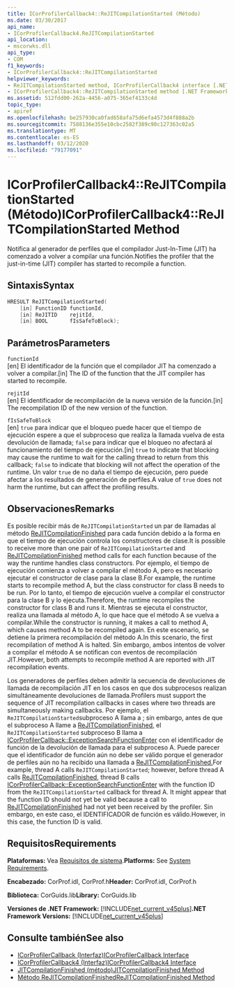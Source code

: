 ```yaml
---
title: ICorProfilerCallback4::ReJITCompilationStarted (Método)
ms.date: 03/30/2017
api_name:
- ICorProfilerCallback4.ReJITCompilationStarted
api_location:
- mscorwks.dll
api_type:
- COM
f1_keywords:
- ICorProfilerCallback4::ReJITCompilationStarted
helpviewer_keywords:
- ReJITCompilationStarted method, ICorProfilerCallback4 interface [.NET Framework profiling]
- ICorProfilerCallback4::ReJITCompilationStarted method [.NET Framework profiling]
ms.assetid: 512fdd00-262a-4456-a075-365ef4133c4d
topic_type:
- apiref
ms.openlocfilehash: be257930ca0fad658afa75d6efa4573d4f888a2b
ms.sourcegitcommit: 7588136e355e10cbc2582f389c90c127363c02a5
ms.translationtype: MT
ms.contentlocale: es-ES
ms.lasthandoff: 03/12/2020
ms.locfileid: "79177091"
---
```

# <a name="icorprofilercallback4rejitcompilationstarted-method"></a><span data-ttu-id="700cb-102">ICorProfilerCallback4::ReJITCompilationStarted (Método)</span><span class="sxs-lookup"><span data-stu-id="700cb-102">ICorProfilerCallback4::ReJITCompilationStarted Method</span></span>
<span data-ttu-id="700cb-103">Notifica al generador de perfiles que el compilador Just-In-Time (JIT) ha comenzado a volver a compilar una función.</span><span class="sxs-lookup"><span data-stu-id="700cb-103">Notifies the profiler that the just-in-time (JIT) compiler has started to recompile a function.</span></span>  
  
## <a name="syntax"></a><span data-ttu-id="700cb-104">Sintaxis</span><span class="sxs-lookup"><span data-stu-id="700cb-104">Syntax</span></span>  
  
```cpp  
HRESULT ReJITCompilationStarted(
    [in] FunctionID functionId,  
    [in] ReJITID    rejitId,  
    [in] BOOL       fIsSafeToBlock);  
```  
  
## <a name="parameters"></a><span data-ttu-id="700cb-105">Parámetros</span><span class="sxs-lookup"><span data-stu-id="700cb-105">Parameters</span></span>  
 `functionId`  
 <span data-ttu-id="700cb-106">[en] El identificador de la función que el compilador JIT ha comenzado a volver a compilar.</span><span class="sxs-lookup"><span data-stu-id="700cb-106">[in] The ID of the function that the JIT compiler has started to recompile.</span></span>  
  
 `rejitId`  
 <span data-ttu-id="700cb-107">[en] El identificador de recompilación de la nueva versión de la función.</span><span class="sxs-lookup"><span data-stu-id="700cb-107">[in] The recompilation ID of the new version of the function.</span></span>  
  
 `fIsSafeToBlock`  
 <span data-ttu-id="700cb-108">[en] `true` para indicar que el bloqueo puede hacer que el tiempo de ejecución espere a que el subproceso que realiza la llamada vuelva de esta devolución de llamada; `false` para indicar que el bloqueo no afectará al funcionamiento del tiempo de ejecución.</span><span class="sxs-lookup"><span data-stu-id="700cb-108">[in] `true` to indicate that blocking may cause the runtime to wait for the calling thread to return from this callback; `false` to indicate that blocking will not affect the operation of the runtime.</span></span> <span data-ttu-id="700cb-109">Un valor `true` de no daña el tiempo de ejecución, pero puede afectar a los resultados de generación de perfiles.</span><span class="sxs-lookup"><span data-stu-id="700cb-109">A value of `true` does not harm the runtime, but can affect the profiling results.</span></span>  
  
## <a name="remarks"></a><span data-ttu-id="700cb-110">Observaciones</span><span class="sxs-lookup"><span data-stu-id="700cb-110">Remarks</span></span>  
 <span data-ttu-id="700cb-111">Es posible recibir más de `ReJITCompilationStarted` un par de llamadas al método [ReJITCompilationFinished](icorprofilercallback4-rejitcompilationfinished-method.md) para cada función debido a la forma en que el tiempo de ejecución controla los constructores de clase.</span><span class="sxs-lookup"><span data-stu-id="700cb-111">It is possible to receive more than one pair of `ReJITCompilationStarted` and [ReJITCompilationFinished](icorprofilercallback4-rejitcompilationfinished-method.md) method calls for each function because of the way the runtime handles class constructors.</span></span> <span data-ttu-id="700cb-112">Por ejemplo, el tiempo de ejecución comienza a volver a compilar el método A, pero es necesario ejecutar el constructor de clase para la clase B.</span><span class="sxs-lookup"><span data-stu-id="700cb-112">For example, the runtime starts to recompile method A, but the class constructor for class B needs to be run.</span></span> <span data-ttu-id="700cb-113">Por lo tanto, el tiempo de ejecución vuelve a compilar el constructor para la clase B y lo ejecuta.</span><span class="sxs-lookup"><span data-stu-id="700cb-113">Therefore, the runtime recompiles the constructor for class B and runs it.</span></span> <span data-ttu-id="700cb-114">Mientras se ejecuta el constructor, realiza una llamada al método A, lo que hace que el método A se vuelva a compilar.</span><span class="sxs-lookup"><span data-stu-id="700cb-114">While the constructor is running, it makes a call to method A, which causes method A to be recompiled again.</span></span> <span data-ttu-id="700cb-115">En este escenario, se detiene la primera recompilación del método A.</span><span class="sxs-lookup"><span data-stu-id="700cb-115">In this scenario, the first recompilation of method A is halted.</span></span> <span data-ttu-id="700cb-116">Sin embargo, ambos intentos de volver a compilar el método A se notifican con eventos de recompilación JIT.</span><span class="sxs-lookup"><span data-stu-id="700cb-116">However, both attempts to recompile method A are reported with JIT recompilation events.</span></span>  
  
 <span data-ttu-id="700cb-117">Los generadores de perfiles deben admitir la secuencia de devoluciones de llamada de recompilación JIT en los casos en que dos subprocesos realizan simultáneamente devoluciones de llamada.</span><span class="sxs-lookup"><span data-stu-id="700cb-117">Profilers must support the sequence of JIT recompilation callbacks in cases where two threads are simultaneously making callbacks.</span></span> <span data-ttu-id="700cb-118">Por ejemplo, el `ReJITCompilationStarted`subproceso A llama a ; sin embargo, antes de que el subproceso A llame a [ReJITCompilationFinished](icorprofilercallback4-rejitcompilationfinished-method.md), el `ReJITCompilationStarted` subproceso B llama a [ICorProfilerCallback::ExceptionSearchFunctionEnter](icorprofilercallback-exceptionsearchfunctionenter-method.md) con el identificador de función de la devolución de llamada para el subproceso A. Puede parecer que el identificador de función aún no debe ser válido porque el generador de perfiles aún no ha recibido una llamada a [ReJITCompilationFinished.](icorprofilercallback4-rejitcompilationfinished-method.md)</span><span class="sxs-lookup"><span data-stu-id="700cb-118">For example, thread A calls `ReJITCompilationStarted`; however, before thread A calls [ReJITCompilationFinished](icorprofilercallback4-rejitcompilationfinished-method.md), thread B calls [ICorProfilerCallback::ExceptionSearchFunctionEnter](icorprofilercallback-exceptionsearchfunctionenter-method.md) with the function ID from the `ReJITCompilationStarted` callback for thread A. It might appear that the function ID should not yet be valid because a call to [ReJITCompilationFinished](icorprofilercallback4-rejitcompilationfinished-method.md) had not yet been received by the profiler.</span></span> <span data-ttu-id="700cb-119">Sin embargo, en este caso, el IDENTIFICADOR de función es válido.</span><span class="sxs-lookup"><span data-stu-id="700cb-119">However, in this case, the function ID is valid.</span></span>  
  
## <a name="requirements"></a><span data-ttu-id="700cb-120">Requisitos</span><span class="sxs-lookup"><span data-stu-id="700cb-120">Requirements</span></span>  
 <span data-ttu-id="700cb-121">**Plataformas:** Vea [Requisitos de sistema](../../../../docs/framework/get-started/system-requirements.md).</span><span class="sxs-lookup"><span data-stu-id="700cb-121">**Platforms:** See [System Requirements](../../../../docs/framework/get-started/system-requirements.md).</span></span>  
  
 <span data-ttu-id="700cb-122">**Encabezado:** CorProf.idl, CorProf.h</span><span class="sxs-lookup"><span data-stu-id="700cb-122">**Header:** CorProf.idl, CorProf.h</span></span>  
  
 <span data-ttu-id="700cb-123">**Biblioteca:** CorGuids.lib</span><span class="sxs-lookup"><span data-stu-id="700cb-123">**Library:** CorGuids.lib</span></span>  
  
 <span data-ttu-id="700cb-124">**Versiones de .NET Framework:** [!INCLUDE[net_current_v45plus](../../../../includes/net-current-v45plus-md.md)]</span><span class="sxs-lookup"><span data-stu-id="700cb-124">**.NET Framework Versions:** [!INCLUDE[net_current_v45plus](../../../../includes/net-current-v45plus-md.md)]</span></span>  
  
## <a name="see-also"></a><span data-ttu-id="700cb-125">Consulte también</span><span class="sxs-lookup"><span data-stu-id="700cb-125">See also</span></span>

- [<span data-ttu-id="700cb-126">ICorProfilerCallback (Interfaz)</span><span class="sxs-lookup"><span data-stu-id="700cb-126">ICorProfilerCallback Interface</span></span>](icorprofilercallback-interface.md)
- [<span data-ttu-id="700cb-127">ICorProfilerCallback4 (Interfaz)</span><span class="sxs-lookup"><span data-stu-id="700cb-127">ICorProfilerCallback4 Interface</span></span>](icorprofilercallback4-interface.md)
- [<span data-ttu-id="700cb-128">JITCompilationFinished (método)</span><span class="sxs-lookup"><span data-stu-id="700cb-128">JITCompilationFinished Method</span></span>](icorprofilercallback-jitcompilationfinished-method.md)
- [<span data-ttu-id="700cb-129">Método ReJITCompilationFinished</span><span class="sxs-lookup"><span data-stu-id="700cb-129">ReJITCompilationFinished Method</span></span>](icorprofilercallback4-rejitcompilationfinished-method.md)
